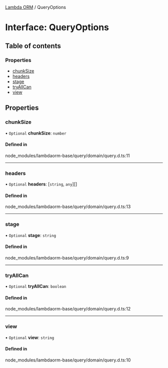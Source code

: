 [Lambda ORM](../README.md) / QueryOptions

# Interface: QueryOptions

## Table of contents

### Properties

- [chunkSize](QueryOptions.md#chunksize)
- [headers](QueryOptions.md#headers)
- [stage](QueryOptions.md#stage)
- [tryAllCan](QueryOptions.md#tryallcan)
- [view](QueryOptions.md#view)

## Properties

### chunkSize

• `Optional` **chunkSize**: `number`

#### Defined in

node_modules/lambdaorm-base/query/domain/query.d.ts:11

___

### headers

• `Optional` **headers**: [`string`, `any`][]

#### Defined in

node_modules/lambdaorm-base/query/domain/query.d.ts:13

___

### stage

• `Optional` **stage**: `string`

#### Defined in

node_modules/lambdaorm-base/query/domain/query.d.ts:9

___

### tryAllCan

• `Optional` **tryAllCan**: `boolean`

#### Defined in

node_modules/lambdaorm-base/query/domain/query.d.ts:12

___

### view

• `Optional` **view**: `string`

#### Defined in

node_modules/lambdaorm-base/query/domain/query.d.ts:10
